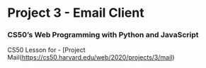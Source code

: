 # Project 3 - Email Client
### CS50’s Web Programming with Python and JavaScript


CS50 Lesson for - [Project Mail(https://cs50.harvard.edu/web/2020/projects/3/mail)